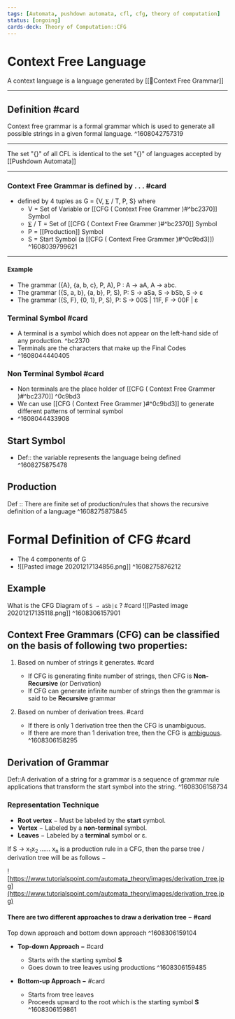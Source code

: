 ```yaml
---
tags: [Automata, pushdown automata, cfl, cfg, theory of computation]
status: [ongoing] 
cards-deck: Theory of Computation::CFG
---
```

# Context Free Language
 A context language is a language generated by [[🔑Context Free Grammar]]
 
 ---
## Definition #card
Context free grammar is a formal grammar which is used to generate all possible strings in a given formal language.
^1608042757319

---
The set "{}" of all CFL is identical to the set  "{}" of languages accepted by [[Pushdown Automata]]

---
 ### **Context Free Grammar** is defined by . . . #card
- defined by 4 tuples as G = {V, ⨊ / T, P, S} where
	- V = Set of  Variable or [[CFG ( Context Free Grammer )#^bc2370]] Symbol
	- ⨊ / T  = Set of [[CFG ( Context Free Grammer )#^bc2370]] Symbol
	- P = [[Production]] Symbol 
	- S = Start Symbol (a [[CFG ( Context Free Grammer )#^0c9bd3]])
^1608039799621

---
#### Example
*   The grammar ({A}, {a, b, c}, P, A), P : A → aA, A → abc.
*   The grammar ({S, a, b}, {a, b}, P, S), P: S → aSa, S → bSb, S → ε
*   The grammar ({S, F}, {0, 1}, P, S), P: S → 00S | 11F, F → 00F | ε


### Terminal Symbol #card
- A terminal is a symbol which does not appear on the left-hand side of any production. ^bc2370
- Terminals are the characters that make up the Final Codes
- ^1608044440405

### Non Terminal Symbol #card
- Non terminals are the place holder of [[CFG ( Context Free Grammer )#^bc2370]]  ^0c9bd3
-  We can use [[CFG ( Context Free Grammer )#^0c9bd3]] to generate different patterns of terminal symbol
- ^1608044433908

## Start Symbol  
- Def:: the variable represents the language being defined
^1608275875478

## Production
Def :: There are finite set of production/rules that shows the recursive definition of a language
^1608275875845

# Formal Definition of CFG #card 
- The 4 components of G
- ![[Pasted image 20201217134856.png]]
^1608275876212

## Example 
What is the CFG Diagram of `S → aSb|ε` ? #card 
![[Pasted image 20201217135118.png]]
^1608306157901

## **Context Free Grammars** (CFG) can be classified on the basis of following two properties:

1) Based on number of strings it generates. #card 
	- If CFG is generating finite number of strings, then CFG is **Non-Recursive** (or Derivation)
	- If CFG can generate infinite number of strings then the grammar is said to be **Recursive** grammar

2) Based on number of derivation trees. #card
	- If there is only 1 derivation tree then the CFG is unambiguous.
	- If there are more than 1 derivation tree, then the CFG is [ambiguous](https://www.geeksforgeeks.org/ambiguous-grammar/).
^1608306158295

## Derivation of Grammar
Def::A derivation of a string for a grammar is a sequence of grammar rule applications that transform the start symbol into the string.
^1608306158734

<!--ignore-->
### Representation Technique
- **Root vertex** − Must be labeled by the **start** symbol.
- **Vertex** − Labeled by a **non-terminal** symbol.    
- **Leaves** − Labeled by a **terminal** symbol or ε.
    

If S → x<sub>1</sub>x<sub>2</sub> …… x<sub>n</sub> is a production rule in a CFG, then the parse tree / derivation tree will be as follows −

![https://www.tutorialspoint.com/automata_theory/images/derivation_tree.jpg](https://www.tutorialspoint.com/automata_theory/images/derivation_tree.jpg)

#### There are two different approaches to draw a derivation tree − #card
Top down approach and bottom down approach 
^1608306159104

- **Top-down Approach −** #card
	- Starts with the starting symbol **S**
	- Goes down to tree leaves using productions
^1608306159485

- **Bottom-up Approach −** #card
	- Starts from tree leaves
	- Proceeds upward to the root which is the starting symbol **S**
^1608306159861

